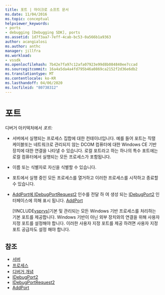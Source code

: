```yaml
---
title: 포트 | 마이크로 소프트 문서
ms.date: 11/04/2016
ms.topic: conceptual
helpviewer_keywords:
- ports
- debugging [Debugging SDK], ports
ms.assetid: 1d7f3aa7-7eff-4cab-bc53-0a566b1a9363
author: acangialosi
ms.author: anthc
manager: jillfra
ms.workload:
- vssdk
ms.openlocfilehash: 7b42e7fa97c12afa07923e99d8b084840ee7ccad
ms.sourcegitcommit: 16a4a5da4a4fd795b46a0869ca2152f2d36e6db2
ms.translationtype: MT
ms.contentlocale: ko-KR
ms.lasthandoff: 04/06/2020
ms.locfileid: "80738312"
---
```

# <a name="ports"></a>포트
디버거 아키텍처에서 *포트:*

- 서버에서 실행되는 프로세스 집합에 대한 컨테이너입니다. 예를 들어 포트는 직렬 케이블또는 네트워크로 관리되지 않는 DCOM 컴퓨터에 대한 Windows CE 기반 장치에 대한 연결을 나타낼 수 있습니다. 로컬 포트라고 하는 하나의 특수 포트에는 로컬 컴퓨터에서 실행되는 모든 프로세스가 포함됩니다.

- 이름 또는 식별자로 자신을 식별할 수 있습니다.

- 포트에서 실행 중인 모든 프로세스를 열거하고 이러한 프로세스를 시작하고 종료할 수 있습니다.

- [AddPort에 IDebugPortRequest2](../../extensibility/debugger/reference/idebugport2.md) 인수를 전달 하 여 생성 되는 [IDebugPort2](../../extensibility/debugger/reference/idebugportrequest2.md) 인터페이스에 의해 표시 됩니다. [AddPort](../../extensibility/debugger/reference/idebugportsupplier2-addport.md)

  [!INCLUDE[vsprvs](../../code-quality/includes/vsprvs_md.md)]기본 및 관리되는 모든 Windows 기반 프로세스를 처리하는 기본 포트를 제공합니다. Windows 기반이 아닌 외부 장치와의 연결을 위해 사용자 지정 포트를 설정해야 합니다. 이러한 사용자 지정 포트를 제공 하려면 사용자 지정 포트 공급자도 설정 해야 합니다.

## <a name="see-also"></a>참조
- [서버](../../extensibility/debugger/servers-visual-studio-sdk.md)
- [프로세스](../../extensibility/debugger/processes.md)
- [디버거 개념](../../extensibility/debugger/debugger-concepts.md)
- [IDebugPort2](../../extensibility/debugger/reference/idebugport2.md)
- [IDebugPortRequest2](../../extensibility/debugger/reference/idebugportrequest2.md)
- [AddPort](../../extensibility/debugger/reference/idebugportsupplier2-addport.md)
